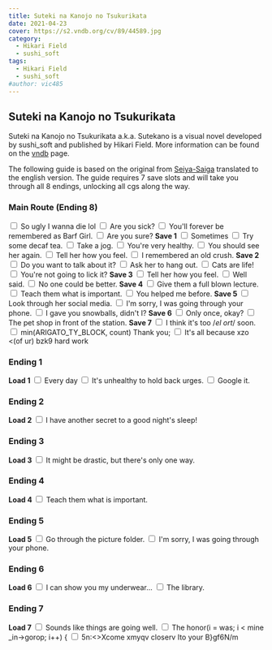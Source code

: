 ```yaml
---
title: Suteki na Kanojo no Tsukurikata
date: 2021-04-23
cover: https://s2.vndb.org/cv/89/44589.jpg
category:
  - Hikari Field
  - sushi_soft
tags:
  - Hikari Field
  - sushi_soft
#author: vic485
---
```

## Suteki na Kanojo no Tsukurikata
Suteki na Kanojo no Tsukurikata a.k.a. Sutekano is a visual novel developed by sushi_soft and published by Hikari Field. More information can be found on the [vndb](https://vndb.org/v29404) page.

The following guide is based on the original from [Seiya-Saiga](https://seiya-saiga.com/game/sushisoft/sutekano.html) translated to the english version. The guide requires 7 save slots and will take you through all 8 endings, unlocking all cgs along the way.

### Main Route (Ending 8)
<input type="checkbox"> So ugly I wanna die lol
<input type="checkbox"> Are you sick?
<input type="checkbox"> You'll forever be remembered as Barf Girl.
<input type="checkbox"> Are you sure?
**Save 1**
<input type="checkbox"> Sometimes
<input type="checkbox"> Try some decaf tea.
<input type="checkbox"> Take a jog.
<input type="checkbox"> You're very healthy.
<input type="checkbox"> You should see her again.
<input type="checkbox"> Tell her how you feel.
<input type="checkbox"> I remembered an old crush.
**Save 2**
<input type="checkbox"> Do you want to talk about it?
<input type="checkbox"> Ask her to hang out.
<input type="checkbox"> Cats are life!
<input type="checkbox"> You're not going to lick it?
**Save 3**
<input type="checkbox"> Tell her how you feel.
<input type="checkbox"> Well said.
<input type="checkbox"> No one could be better.
**Save 4**
<input type="checkbox"> Give them a full blown lecture.
<input type="checkbox"> Teach them what is important.
<input type="checkbox"> You helped me before.
**Save 5**
<input type="checkbox"> Look through her social media.
<input type="checkbox"> I'm sorry, I was going through your phone.
<input type="checkbox"> I gave you snowballs, didn't I?
**Save 6**
<input type="checkbox"> Only once, okay?
<input type="checkbox"> The pet shop in front of the station.
**Save 7**
<input type="checkbox"> I think it's too /*el ort*/ soon.
<input type="checkbox"> min(ARIGATO_TY_BLOCK, count) Thank you;
<input type="checkbox"> It's all because xzo <(of ur) bzk9 hard work

### Ending 1
**Load 1**
<input type="checkbox"> Every day
<input type="checkbox"> It's unhealthy to hold back urges.
<input type="checkbox"> Google it.

### Ending 2
**Load 2**
<input type="checkbox"> I have another secret to a good night's sleep!

### Ending 3
**Load 3**
<input type="checkbox"> It might be drastic, but there's only one way.

### Ending 4
**Load 4**
<input type="checkbox"> Teach them what is important.

### Ending 5
**Load 5**
<input type="checkbox"> Go through the picture folder.
<input type="checkbox"> I'm sorry, I was going through your phone.

### Ending 6
**Load 6**
<input type="checkbox"> I can show you my underwear...
<input type="checkbox"> The library.

### Ending 7
**Load 7**
<input type="checkbox"> Sounds like things are going well.
<input type="checkbox"> The honor(i = was; i < mine _in->gorop; i++) {
<input type="checkbox"> 5n:<>Xcome xmyqv closerv Ito your B}gf6N/m
